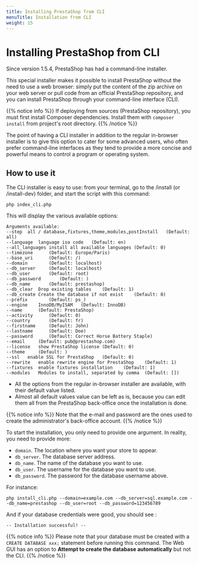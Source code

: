 ```yaml
---
title: Installing PrestaShop from CLI
menuTitle: Installation from CLI
weight: 15
---
```


# Installing PrestaShop from CLI

Since version 1.5.4, PrestaShop has had a command-line installer.

This special installer makes it possible to install PrestaShop without the need to use a web browser: simply put the content of the zip archive on your web server or pull code from an official PrestaShop repository, and you can install PrestaShop through your command-line interface (CLI). 

{{% notice info %}}
If deploying from sources (PrestaShop repository), you must first install Composer dependencies.
Install them with `composer install` from project's root directory.
{{% /notice %}}

The point of having a CLI installer in addition to the regular in-browser installer is to give this option to cater for some advanced users, who often prefer command-line interfaces as they tend to provide a more concise and powerful means to control a program or operating system.

## How to use it

The CLI installer is easy to use: from your terminal, go to the /install (or /install-dev) folder, and start the script with this command:

```shell
php index_cli.php
```

This will display the various available options:

```
Arguments available:
--step	all / database,fixtures,theme,modules,postInstall	(Default: all)
--language	language iso code	(Default: en)
--all_languages	install all available languages	(Default: 0)
--timezone		(Default: Europe/Paris)
--base_uri		(Default: /)
--domain		(Default: localhost)
--db_server		(Default: localhost)
--db_user		(Default: root)
--db_password		(Default: )
--db_name		(Default: prestashop)
--db_clear	Drop existing tables	(Default: 1)
--db_create	Create the database if not exist	(Default: 0)
--prefix		(Default: ps_)
--engine	InnoDB/MyISAM	(Default: InnoDB)
--name		(Default: PrestaShop)
--activity		(Default: 0)
--country		(Default: fr)
--firstname		(Default: John)
--lastname		(Default: Doe)
--password		(Default: Correct Horse Battery Staple)
--email		(Default: pub@prestashop.com)
--license	show PrestaShop license	(Default: 0)
--theme		(Default: )
--ssl	enable SSL for PrestaShop	(Default: 0)
--rewrite	enable rewrite engine for PrestaShop	(Default: 1)
--fixtures	enable fixtures installation	(Default: 1)
--modules	Modules to install, separated by comma	(Default: [])
```

- All the options from the regular in-browser installer are available, with their default value listed. 
- Almost all default values value can be left as is, because you can edit them all from the PrestaShop back-office once the installation is done. 

{{% notice info %}}
Note that the e-mail and password are the ones used to create the administrator's back-office account.
{{% /notice %}}

To start the installation, you only need to provide one argument. In reality, you need to provide more:

- `domain`. The location where you want your store to appear.
- `db_server`. The database server address.
- `db_name`. The name of the database you want to use.
- `db_user`. The username for the database you want to use.
- `db_password`. The password for the database username above.

For instance:

```shell
php install_cli.php --domain=example.com --db_server=sql.example.com --db_name=prestashop --db_user=root --db_password=123456789
```

And if your database credentials were good, you should see :

```shell
-- Installation successful! --
```

{{% notice info %}}
Please note that your database must be created with a `CREATE DATABASE xxx;` statement before running this command. 
The Web GUI has an option to **Attempt to create the database automatically** but not the CLI.
{{% /notice %}}